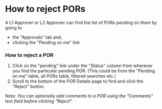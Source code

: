 # How to reject PORs

A L1 Approver or L2 Approver can find the list of PORs pending on them by going to
-	the "Approvals" tab and,
-	clicking the "Pending on me" link

### How to reject a POR
1. Click on the "pending" link under the "Status" column from wherever you find the particular pending POR. (This could be from the "Pending on me" table, all PORs table, filtered searches etc.)
2. Scroll to the bottom of the POR Details page to find and click the "Reject" button. 

*Note: You can optionally add comments to a POR using the "Comments" text field before clicking "Reject".*